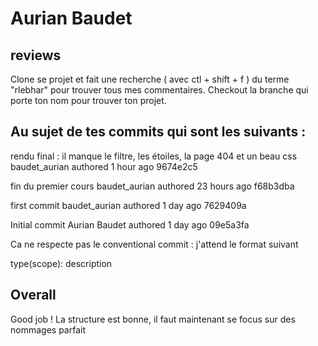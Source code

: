 # Aurian Baudet

## reviews

Clone se projet et fait une recherche ( avec ctl + shift + f ) du terme "rlebhar" pour trouver tous mes commentaires.
Checkout la branche qui porte ton nom pour trouver ton projet.

## Au sujet de tes commits qui sont les suivants : 

rendu final : il manque le filtre, les étoiles, la page 404 et un beau css
baudet_aurian authored 1 hour ago
9674e2c5


fin du premier cours
baudet_aurian authored 23 hours ago
f68b3dba

first commit
baudet_aurian authored 1 day ago
7629409a

Initial commit
Aurian Baudet authored 1 day ago
09e5a3fa

Ca ne respecte pas le conventional commit : j'attend le format suivant

type(scope): description

## Overall

Good job ! La structure est bonne, il faut maintenant se focus sur des nommages parfait
